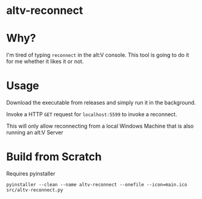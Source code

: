 # altv-reconnect

# Why?

I'm tired of typing `reconnect` in the alt:V console. This tool is going to do it for me whether it likes it or not.

# Usage

Download the executable from releases and simply run it in the background.

Invoke a HTTP `GET` request for `localhost:5599` to invoke a reconnect.

This will only allow reconnecting from a local Windows Machine that is also running an alt:V Server

# Build from Scratch

Requires pyinstaller

```
pyinstaller --clean --name altv-reconnect --onefile --icon=main.ico src/altv-reconnect.py 
```
